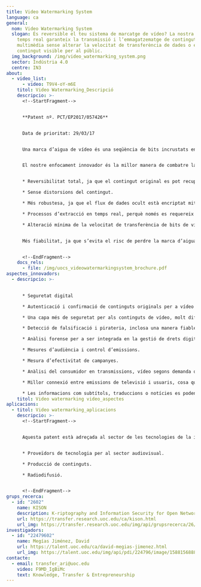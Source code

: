```yaml
---
title: Video Watermarking System
language: ca
general:
  nom: Video Watermarking System
  slogan: És reversible el teu sistema de marcatge de vídeo? La nostra solució en
    temps real garanteix la transmissió i l’emmagatzematge de contingut
    multimèdia sense alterar la velocitat de transferència de dades o el
    contingut visible per al públic.
  img_background: /img/video_watermarking_system.png
  sector: Indústria 4.0
  centre: IN3
about:
  - video_list:
      - video: T9V4-oY-m6E
    titol: Video Watermarking_Descripció
    descripcio: >-
      <!--StartFragment-->


      **Patent nº. PCT/EP2017/057426**


      Data de prioritat: 29/03/17


      Una marca d’aigua de vídeo és una seqüència de bits incrustats en un senyal de vídeo. Són imperceptibles per als sentits humans i només poden ser detectats per dispositius com ara telèfons intel·ligents o tauletes. Una marca d’aigua conté identificadors únics tant de la part de vídeo d’on s’ha extret la marca com de la font de distribució en què es pot acreditar el contingut.


      El nostre enfocament innovador és la millor manera de combatre la manipulació i la falsificació. A més, ofereix un bon equilibri entre capacitat, transparència i velocitat de transferència de bits, amb múltiples avantatges:


      * Reversibilitat total, ja que el contingut original es pot recuperar completament i amb facilitat.

      * Sense distorsions del contingut.

      * Més robustesa, ja que el flux de dades ocult està encriptat mitjançant diverses tecles.

      * Processos d’extracció en temps real, perquè només es requereix la descodificació entròpica, no la descompressió total del vídeo.

      * Alteració mínima de la velocitat de transferència de bits de vídeo.


      Més fiabilitat, ja que s’evita el risc de perdre la marca d’aigua a causa de la compressió.


      <!--EndFragment-->
    docs_rels:
      - file: /img/uocs_videowatermarkingsystem_brochure.pdf
aspectes_innovadors:
  - descripcio: >-
      

      * Seguretat digital 

      * Autenticació i confirmació de continguts originals per a vídeo segons demanda (4K, UHD, HDR, etc.). 

      * Una capa més de seguretat per als continguts de vídeo, molt difícil d’eliminar encara que hi hagi redimensionaments, recompressions, retallades o redigitalitzacions. 

      * Detecció de falsificació i pirateria, inclosa una manera fiable de localitzar la font de la filtració. 

      * Anàlisi forense per a ser integrada en la gestió de drets digitals per a vídeo segons demanda. Anàlisi de mitjans 

      * Mesures d’audiència i control d’emissions. 

      * Mesura d’efectivitat de campanyes. 

      * Anàlisi del consumidor en transmissions, vídeo segons demanda o fins i tot distribució a internet. 

      * Millor connexió entre emissions de televisió i usuaris, cosa que augmenta la participació de l’espectador. Incrustació d’informació 

      * Les informacions com subtítols, traduccions o notícies es poden incrustar en el vídeo.
    titol: Video watermarking video_aspectes
aplicacions:
  - titol: Video watermarking_aplicacions
    descripcio: >-
      <!--StartFragment-->


      Aquesta patent està adreçada al sector de les tecnologies de la informació i la comunicació. Els tipus d’empresa en què es pot utilitzar són: 


      * Proveïdors de tecnologia per al sector audiovisual. 

      * Producció de continguts. 

      * Radiodifusió.


      <!--EndFragment-->
grups_recerca:
  - id: "2602"
    name: KISON
    description: K-riptography and Information Security for Open Networks
    url: https://transfer.research.uoc.edu/ca/kison.html
    url_img: https://transfer.research.uoc.edu/img/api/grupsrecerca/26/image/1594286715997
investigadors:
  - id: "22479602"
    name: Megías Jiménez, David
    url: https://talent.uoc.edu/ca/david-megias-jimenez.html
    url_img: https://talent.uoc.edu/img/api/pdi/224796/image/1588156888077
contacte:
  - email: transfer_ari@uoc.edu
    video: F9MD_IgBiMc
    text: Knowledge, Transfer & Entrepreneurship
---
```

